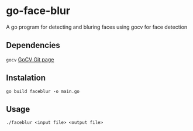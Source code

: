 # go-face-blur
A go program for detecting and bluring faces using gocv for face detection

## Dependencies
`gocv` [GoCV Git page](https://github.com/hybridgroup/gocv)

## Instalation
`go build faceblur -o main.go`

## Usage
`./faceblur <input file> <output file>`
